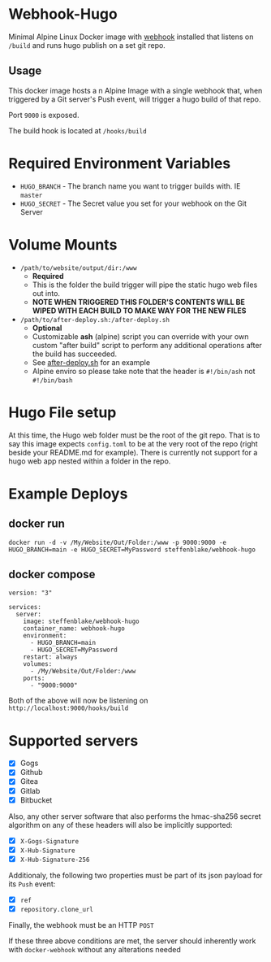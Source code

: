 # Webhook-Hugo

Minimal Alpine Linux Docker image with [webhook](https://github.com/adnanh/webhook/) installed that listens on `/build` and runs hugo publish on a set git repo.

## Usage

This docker image hosts a n Alpine Image with a single webhook that, when triggered by a Git server's Push event, will trigger a hugo build of that repo.

Port `9000` is exposed.

The build hook is located at `/hooks/build`

# Required Environment Variables

* `HUGO_BRANCH` - The branch name you want to trigger builds with. IE `master`
* `HUGO_SECRET` - The Secret value you set for your webhook on the Git Server

# Volume Mounts

* `/path/to/website/output/dir:/www`
  * **Required**
  * This is the folder the build trigger will pipe the static hugo web files out into.
  * **NOTE WHEN TRIGGERED THIS FOLDER'S CONTENTS WILL BE WIPED WITH EACH BUILD TO MAKE WAY FOR THE NEW FILES** 
* `/path/to/after-deploy.sh:/after-deploy.sh`
  * **Optional**
  * Customizable **ash** (alpine) script you can override with your own custom "after build" script to perform any additional operations after the build has succeeded.
  * See [after-deploy.sh](/after-deploy.sh) for an example 
  * Alpine enviro so please take note that the header is `#!/bin/ash` not `#!/bin/bash`

# Hugo File setup

At this time, the Hugo web folder must be the root of the git repo. That is to say this image expects `config.toml` to be at the very root of the repo (right beside your README.md for example). There is currently not support for a hugo web app nested within a folder in the repo.

# Example Deploys

## docker run

`docker run -d -v /My/Website/Out/Folder:/www -p 9000:9000 -e HUGO_BRANCH=main -e HUGO_SECRET=MyPassword steffenblake/webhook-hugo`

## docker compose

```
version: "3"

services:
  server:
    image: steffenblake/webhook-hugo
    container_name: webhook-hugo
    environment:
      - HUGO_BRANCH=main
      - HUGO_SECRET=MyPassword
    restart: always
    volumes:
      - /My/Website/Out/Folder:/www
    ports:
      - "9000:9000"
```

Both of the above will now be listening on `http://localhost:9000/hooks/build`

# Supported servers

- [x] Gogs
- [x] Github
- [x] Gitea
- [x] Gitlab
- [x] Bitbucket

Also, any other server software that also performs the hmac-sha256 secret algorithm on any of these headers will also be implicitly supported:

- [x] `X-Gogs-Signature`
- [x] `X-Hub-Signature`
- [x] `X-Hub-Signature-256`

Additionaly, the following two properties must be part of its json payload for its `Push` event:

- [x] `ref`
- [x] `repository.clone_url`

Finally, the webhook must be an HTTP `POST` 

If these three above conditions are met, the server should inherently work with `docker-webhook` without any alterations needed

